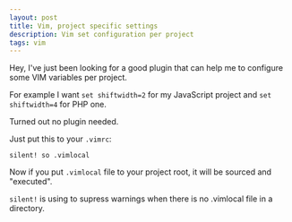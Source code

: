 ```yaml
---
layout: post
title: Vim, project specific settings
description: Vim set configuration per project
tags: vim
---
```


Hey,
I've just been looking for a good plugin that can help me to configure some VIM variables per project.

For example I want `set shiftwidth=2` for my JavaScript project and `set shiftwidth=4` for PHP one.

Turned out no plugin needed.

Just put this to your `.vimrc`:

```vim
silent! so .vimlocal
```

Now if you put `.vimlocal` file to your project root, it will be sourced and "executed".

`silent!` is using to supress warnings when there is no .vimlocal file in a directory.
